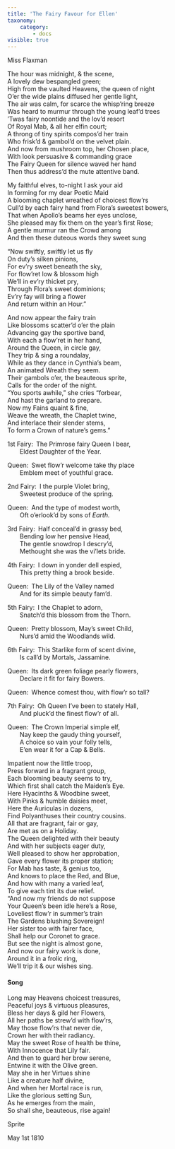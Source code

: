 ```yaml
---
title: 'The Fairy Favour for Ellen'
taxonomy:
    category:
        - docs
visible: true
---
```


<div class="author">Miss Flaxman</div>

The hour was midnight, & the scene,  
A lovely dew bespangled green;  
High from the vaulted Heavens, the queen of night  
O’er the wide plains diffused her gentle light,  
The air was calm, for scarce the whisp’ring breeze  
Was heard to murmur through the young leaf’d trees  
’Twas fairy noontide and the lov’d resort  
Of Royal Mab, & all her elfin court;  
A throng of tiny spirits compos’d her train  
Who frisk’d & gambol’d on the velvet plain.  
And now from mushroom top, her Chosen place,  
With look persuasive & commanding grace  
The Fairy Queen for silence waved her hand  
Then thus address’d the mute attentive band.  
  
My faithful elves, to-night I ask your aid  
In forming for my dear Poetic Maid  
A blooming chaplet wreathed of choicest flow’rs  
Cull’d by each fairy hand from Flora’s sweetest bowers,  
That when Apollo’s beams her eyes unclose,  
She pleased may fix them on the year’s first Rose;  
A gentle murmur ran the Crowd among  
And then these duteous words they sweet sung  
  
“Now swiftly, swiftly let us fly  
On duty’s silken pinions,  
For ev’ry sweet beneath the sky,  
For flow’ret low & blossom high  
We’ll in ev’ry thicket pry,  
Through Flora’s sweet dominions;  
Ev’ry fay will bring a flower  
And return within an Hour.”  
  
And now appear the fairy train  
Like blossoms scatter’d o’er the plain  
Advancing gay the sportive band,  
With each a flow’ret in her hand,  
Around the Queen, in circle gay,  
They trip & sing a roundalay,  
While as they dance in Cynthia’s beam,  
An animated Wreath they seem.  
Their gambols o’er, the beauteous sprite,  
Calls for the order of the night.  
“You sports awhile,” she cries “forbear,  
And hast the garland to prepare.  
Now my Fains quaint & fine,  
Weave the wreath, the Chaplet twine,  
And interlace their slender stems,  
To form a Crown of nature’s gems.”  
    
1st Fairy:&ensp;The Primrose fairy Queen I bear,  
&emsp;&emsp;Eldest Daughter of the Year.  
  
Queen:&ensp;Swet flow’r welcome take thy place  
&emsp;&emsp;Emblem meet of youthful grace.  
 
2nd Fairy:&ensp;I the purple Violet bring,  
&emsp;&emsp;Sweetest produce of the spring.  
  
Queen:&ensp;And the type of modest worth,  
&emsp;&emsp;Oft o’erlook’d by sons of *Earth.*  
 
3rd Fairy:&ensp;Half conceal’d in grassy bed,  
&emsp;&emsp;Bending low her pensive Head,  
&emsp;&emsp;The gentle snowdrop I descry’d,  
&emsp;&emsp;Methought she was the vi’lets bride.  
  
4th Fairy:&ensp;I down in yonder dell espied,  
&emsp;&emsp;This pretty thing a brook beside.  
  
Queen:&ensp;The Lily of the Valley named  
&emsp;&emsp;And for its simple beauty fam’d.  
 
5th Fairy:&ensp;I the Chaplet to adorn,  
&emsp;&emsp;Snatch’d this blossom from the Thorn.  
  
Queen:&ensp;Pretty blossom, May’s sweet Child,  
&emsp;&emsp;Nurs’d amid the Woodlands wild.  
  
6th Fairy:&ensp;This Starlike form of scent divine,  
&emsp;&emsp;Is call’d by Mortals, Jassamine.  
  
Queen:&ensp;Its dark green foliage pearly flowers,  
&emsp;&emsp;Declare it fit for fairy Bowers.  
  
Queen:&ensp;Whence comest thou, with flow’r so tall?  
  
7th Fairy:&ensp;Oh Queen I’ve been to stately Hall,  
&emsp;&emsp;And pluck’d the finest flow’r of all.  
  
Queen:&ensp;The Crown Imperial simple elf,  
&emsp;&emsp;Nay keep the gaudy thing yourself,  
&emsp;&emsp;A choice so vain your folly tells,  
&emsp;&emsp;E’en wear it for a Cap & Bells.  
  
Impatient now the little troop,  
Press forward in a fragrant group,  
Each blooming beauty seems to try,  
Which first shall catch the Maiden’s Eye.  
Here Hyacinths & Woodbine sweet,  
With Pinks & humble daisies meet,  
Here the Auriculas in dozens,  
Find Polyanthuses their country cousins.  
All that are fragrant, fair or gay,  
Are met as on a Holiday.  
The Queen delighted with their beauty  
And with her subjects eager duty,  
Well pleased to show her approbation,  
Gave every flower its proper station;  
For Mab has taste, & genius too,  
And knows to place the Red, and Blue,  
And how with many a varied leaf,  
To give each tint its due relief.  
“And now my friends do not suppose  
Your Queen’s been idle here’s a Rose,  
Loveliest flow’r in summer’s train  
The Gardens blushing Sovereign!  
Her sister too with fairer face,  
Shall help our Coronet to grace.  
But see the night is almost gone,  
And now our fairy work is done,  
Around it in a frolic ring,  
We’ll trip it & our wishes sing.  
  
#### Song  
  
Long may Heavens choicest treasures,  
Peaceful joys & virtuous pleasures,  
Bless her days & gild her Flowers,  
All her paths be strew’d with flow’rs,  
May those flow’rs that never die,  
Crown her with their radiancy.  
May the sweet Rose of health be thine,  
With Innocence that Lily fair.  
And then to guard her brow serene,  
Entwine it with the Olive green.  
May she in her Virtues shine  
Like a creature half divine,  
And when her Mortal race is run,  
Like the glorious setting Sun,  
As he emerges from the main,  
So shall she, beauteous, rise again!  
  
Sprite

May 1st 1810
